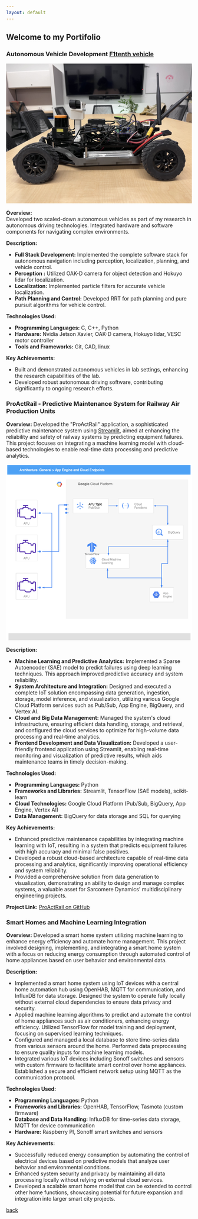 ```yaml
---
layout: default
---
```


## Welcome to my Portifolio

### Autonomous Vehicle Development [F1tenth vehicle](https://f1tenth.org/about.html)
![F1tenth Car](assets/images/f1tenth_Car.jpeg)

**Overview:**  
Developed two scaled-down autonomous vehicles as part of my research in autonomous driving technologies. Integrated hardware and software components for navigating complex environments.

**Description:**
- **Full Stack Development:** Implemented the complete software stack for autonomous navigation including perception, localization, planning, and vehicle control.
- **Perception :** Utilized OAK-D camera for object detection and Hokuyo lidar for localization.
- **Localization:** Implemented particle filters for accurate vehicle localization.
- **Path Planning and Control:** Developed RRT for path planning and pure pursuit algorithms for vehicle control.

**Technologies Used:**
- **Programming Languages:** C, C++, Python
- **Hardware:** Nvidia Jetson Xavier, OAK-D camera, Hokuyo lidar, VESC motor controller
- **Tools and Frameworks:** Git, CAD, linux

**Key Achievements:**
- Built and demonstrated autonomous vehicles in lab settings, enhancing the research capabilities of the lab.
- Developed robust autonomous driving software, contributing significantly to ongoing research efforts.


### ProActRail - Predictive Maintenance System for Railway Air Production Units
**Overview:**
Developed the "ProActRail" application, a sophisticated predictive maintenance system using [Streamlit](https://streamlit.io), aimed at enhancing the reliability and safety of railway systems by predicting equipment failures. This project focuses on integrating a machine learning model with cloud-based technologies to enable real-time data processing and predictive analytics.

![System Architecture](assets/images/ProActRail.png)


**Description:**
- **Machine Learning and Predictive Analytics:** Implemented a Sparse Autoencoder (SAE) model to predict failures using deep learning techniques. This approach improved predictive accuracy and system reliability.
- **System Architecture and Integration:** Designed and executed a complete IoT solution encompassing data generation, ingestion, storage, model inference, and visualization, utilizing various Google Cloud Platform services such as Pub/Sub, App Engine, BigQuery, and Vertex AI.
- **Cloud and Big Data Management:** Managed the system's cloud infrastructure, ensuring efficient data handling, storage, and retrieval, and configured the cloud services to optimize for high-volume data processing and real-time analytics.
- **Frontend Development and Data Visualization:** Developed a user-friendly frontend application using Streamlit, enabling real-time monitoring and visualization of predictive results, which aids maintenance teams in timely decision-making.

**Technologies Used:**
- **Programming Languages:** Python
- **Frameworks and Libraries:** Streamlit, TensorFlow (SAE models), scikit-learn
- **Cloud Technologies:** Google Cloud Platform (Pub/Sub, BigQuery, App Engine, Vertex AI)
- **Data Management:** BigQuery for data storage and SQL for querying

**Key Achievements:**
- Enhanced predictive maintenance capabilities by integrating machine learning with IoT, resulting in a system that predicts equipment failures with high accuracy and minimal false positives.
- Developed a robust cloud-based architecture capable of real-time data processing and analytics, significantly improving operational efficiency and system reliability.
- Provided a comprehensive solution from data generation to visualization, demonstrating an ability to design and manage complex systems, a valuable asset for Sarcomere Dynamics' multidisciplinary engineering projects.

**Project Link:** [ProActRail on GitHub](https://github.com/9elmo6/ProActRail)

### Smart Homes and Machine Learning Integration
**Overview:**
Developed a smart home system utilizing machine learning to enhance energy efficiency and automate home management. This project involved designing, implementing, and integrating a smart home system with a focus on reducing energy consumption through automated control of home appliances based on user behavior and environmental data.

**Description:**
- Implemented a smart home system using IoT devices with a central home automation hub using OpenHAB, MQTT for communication, and InfluxDB for data storage. Designed the system to operate fully locally without external cloud dependencies to ensure data privacy and security.
-  Applied machine learning algorithms to predict and automate the control of home appliances such as air conditioners, enhancing energy efficiency. Utilized TensorFlow for model training and deployment, focusing on supervised learning techniques.
-  Configured and managed a local database to store time-series data from various sensors around the home. Performed data preprocessing to ensure quality inputs for machine learning models.
-  Integrated various IoT devices including Sonoff switches and sensors with custom firmware to facilitate smart control over home appliances. Established a secure and efficient network setup using MQTT as the communication protocol.

**Technologies Used:**
- **Programming Languages:** Python
- **Frameworks and Libraries:** OpenHAB, TensorFlow, Tasmota (custom firmware)
- **Database and Data Handling:** InfluxDB for time-series data storage, MQTT for device communication
- **Hardware:** Raspberry PI, Sonoff smart switches and sensors

**Key Achievements:**
- Successfully reduced energy consumption by automating the control of electrical devices based on predictive models that analyze user behavior and environmental conditions.
- Enhanced system security and privacy by maintaining all data processing locally without relying on external cloud services.
- Developed a scalable smart home model that can be extended to control other home functions, showcasing potential for future expansion and integration into larger smart city projects.





[back](./)
